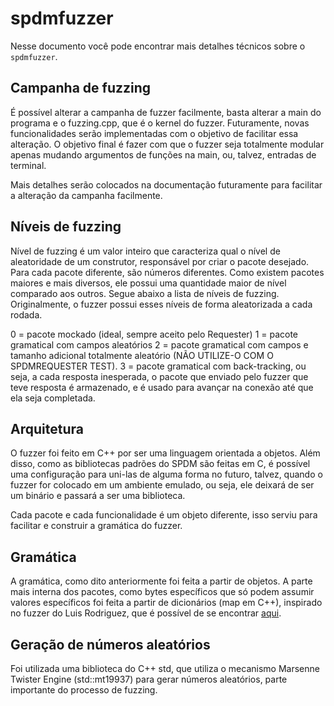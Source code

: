 # spdmfuzzer

Nesse documento você pode encontrar mais detalhes técnicos sobre o ``spdmfuzzer``.

## Campanha de fuzzing
É possível alterar a campanha de fuzzer facilmente, basta alterar a main do programa e o fuzzing.cpp, que é o kernel do fuzzer. Futuramente, novas funcionalidades serão implementadas com o objetivo de facilitar essa alteração. O objetivo final é fazer com que o fuzzer seja totalmente modular apenas mudando argumentos de funções na main, ou, talvez, entradas de terminal.

Mais detalhes serão colocados na documentação futuramente para facilitar a alteração da campanha facilmente.

## Níveis de fuzzing

Nível de fuzzing é um valor inteiro que caracteriza qual o nível de aleatoridade de um construtor, responsável por criar o pacote desejado. Para cada pacote diferente, são números diferentes. Como existem pacotes maiores e mais diversos, ele possui uma quantidade maior de nível comparado aos outros. Segue abaixo a lista de níveis de fuzzing. Originalmente, o fuzzer possui esses níveis de forma aleatorizada a cada rodada.

0 = pacote mockado (ideal, sempre aceito pelo Requester)
1 = pacote gramatical com campos aleatórios
2 = pacote gramatical com campos e tamanho adicional totalmente aleatório (NÃO UTILIZE-O COM O SPDMREQUESTER TEST).
3 = pacote gramatical com back-tracking, ou seja, a cada resposta inesperada, o pacote que enviado pelo fuzzer que teve resposta é armazenado, e é usado para avançar na conexão até que ela seja completada.


## Arquitetura
O fuzzer foi feito em C++ por ser uma linguagem orientada a objetos. Além disso, como as bibliotecas padrões do SPDM são feitas em C, é possível uma configuração para uni-las de alguma forma no futuro, talvez, quando o fuzzer for colocado em um ambiente emulado, ou seja, ele deixará de ser um binário e passará a ser uma biblioteca.

Cada pacote e cada funcionalidade é um objeto diferente, isso serviu para facilitar e construir a gramática do fuzzer.

## Gramática
A gramática, como dito anteriormente foi feita a partir de objetos. A parte mais interna dos pacotes, como bytes específicos que só podem assumir valores específicos foi feita a partir de dicionários (map em C++), inspirado no fuzzer do Luis Rodriguez, que é possível de se encontrar [aqui](https://gitfront.io/r/luisgar1990/aZXKzGjT1Wzj/mqttgram-h-repo/).

## Geração de números aleatórios
Foi utilizada uma biblioteca do C++ std, que utiliza o mecanismo Marsenne Twister Engine (std::mt19937) para gerar números aleatórios, parte importante do processo de fuzzing.